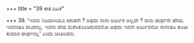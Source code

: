 +++
title = "39 ಈತ ದಿಟಕೆ"

+++
39. 'ಇವನು ನಿಜವಾಗಿಯೂ ಕಿರಾತನೇ ? ಅಥವಾ ನಾನು ಅರ್ಜುನ ಅಲ್ಲವೇ ? ನಾನು ಪಾರ್ಥನೇ ಹೌದು. ಇವನಂತೂ ಶಬರನಲ್ಲ. ಇವನು ವೇಷ ಮರೆಸಿಕೊಂಡಿರುವವನೋ ಅಥವಾ ಇವನೇ ಅರ್ಜುನನೋ  ನಾನಂತೂ ಕುಂತೀ ಕುಮಾರ ಪಾರ್ಥನಲ್ಲ' ಎಂದು ಚಿಂತಿಸಿದನು.